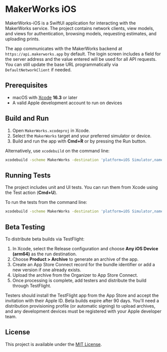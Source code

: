 # MakerWorks iOS

MakerWorks-iOS is a SwiftUI application for interacting with the MakerWorks service. The project contains network clients, view models, and views for authentication, browsing models, requesting estimates, and uploading prints.

The app communicates with the MakerWorks backend at `https://api.makerworks.app` by default. The login screen includes a field for the server address and the value entered will be used for all API requests. You can still update the base URL programmatically via `DefaultNetworkClient` if needed.

## Prerequisites
- macOS with [Xcode](https://developer.apple.com/xcode/) **16.3** or later
- A valid Apple development account to run on devices

## Build and Run
1. Open `MakerWorks.xcodeproj` in Xcode.
2. Select the `MakerWorks` target and your preferred simulator or device.
3. Build and run the app with **Cmd+R** or by pressing the Run button.

Alternatively, use `xcodebuild` on the command line:
```sh
xcodebuild -scheme MakerWorks -destination 'platform=iOS Simulator,name=iPhone 15' build
```

## Running Tests
The project includes unit and UI tests. You can run them from Xcode using the Test action (**Cmd+U**).

To run the tests from the command line:
```sh
xcodebuild -scheme MakerWorks -destination 'platform=iOS Simulator,name=iPhone 15' test
```

## Beta Testing
To distribute beta builds via TestFlight:
1. In Xcode, select the Release configuration and choose **Any iOS Device (arm64)** as the run destination.
2. Choose **Product > Archive** to generate an archive of the app.
3. Create an App Store Connect record for the bundle identifier or add a new version if one already exists.
4. Upload the archive from the Organizer to App Store Connect.
5. Once processing is complete, add testers and distribute the build through TestFlight.


Testers should install the TestFlight app from the App Store and accept the invitation with their Apple ID. Beta builds expire after 90 days.
You'll need a distribution provisioning profile (or automatic signing) to upload archives, and any development devices must be registered with your Apple developer team.

## License
This project is available under the [MIT License](LICENSE).
